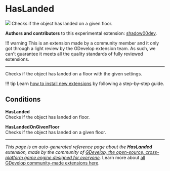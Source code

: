 # HasLanded

<img src="https://resources.gdevelop-app.com/assets/Icons/gnome.svg" class="extension-icon"></img>
Checks if the object has landed on a given floor.

**Authors and contributors** to this experimental extension: [shadow00dev](https://gd.games/shadow00dev).

!!! warning
    This is an extension made by a community member and it only got through a
    light review by the GDevelop extension team. As such, we can't guarantee it
    meets all the quality standards of fully reviewed extensions.

---

Checks if the object has landed on a floor with the given settings.

!!! tip
    Learn [how to install new extensions](/gdevelop5/extensions/search) by following a step-by-step guide.

## Conditions

**HasLanded**  
Checks if the object has landed on floor.

**HasLandedOnGivenFloor**  
Checks if the object has landed on a given floor.




---

*This page is an auto-generated reference page about the **HasLanded** extension, made by the community of [GDevelop, the open-source, cross-platform game engine designed for everyone](https://gdevelop.io/).* Learn more about [all GDevelop community-made extensions here](/gdevelop5/extensions).